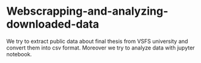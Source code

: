 # Webscrapping-and-analyzing-downloaded-data
We try to extract public data about final thesis from VSFS university and convert them into csv format. Moreover we try to analyze data with jupyter notebook.

